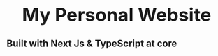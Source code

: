**<h1 align="center">My Personal Website</h1>**
------------------------------------------------
## Built with Next Js & TypeScript at core